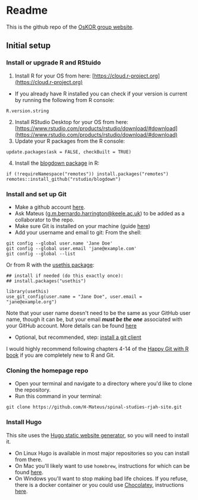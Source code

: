 # Readme

This is the github repo of the [OsKOR group website](https://oskor.netlify.app/).

## Initial setup

### Install or upgrade R and RStuido

1. Install R for your OS from here: [https://cloud.r-project.org](https://cloud.r-project.org)
  - If you already have R installed you can check if your version is current by running the following from R console:
  ```
  R.version.string
  ```
2. Install RStudio Desktop for your OS from here: [https://www.rstudio.com/products/rstudio/download/#download](https://www.rstudio.com/products/rstudio/download/#download)
3. Update your R packages from the R console:
```
update.packages(ask = FALSE, checkBuilt = TRUE)
```
4. Install the [blogdown package](https://bookdown.org/yihui/blogdown/) in R:
```
if (!requireNamespace("remotes")) install.packages("remotes")
remotes::install_github("rstudio/blogdown")
```

### Install and set up Git

- Make a github account [here](https://github.com/).
- Ask Mateus ([g.m.bernardo.harrington@keele.ac.uk](mailto:g.m.bernardo.harrington@keele.ac.uk)) to be added as a collaborator to the repo.
- Make sure Git is installed on your machine (guide [here](https://happygitwithr.com/install-git.html))
- Add your username and email to git:
From the shell:
```
git config --global user.name 'Jane Doe'
git config --global user.email 'jane@example.com'
git config --global --list
```

Or from R with the [usethis package](https://usethis.r-lib.org/):
```
## install if needed (do this exactly once):
## install.packages("usethis")

library(usethis)
use_git_config(user.name = "Jane Doe", user.email = "jane@example.org")
```

Note that your user name doesn't need to be the same as your GitHub user name, though it can be, but your email ***must be the one*** associated with your GitHub account.
More details can be found [here](https://happygitwithr.com/hello-git.html)

- Optional, but recommended, step: [install a git client](https://happygitwithr.com/git-client.html)

I would highly recommend following chapters 4-14 of the [Happy Git with R book](http://happygitwithr.com/) if you are completely new to R and Git.

### Cloning the homepage repo

- Open your terminal and navigate to a directory where you'd like to clone the repository.
- Run this command in your terminal:
```
git clone https://github.com/H-Mateus/spinal-studies-rjah-site.git
```

### Install Hugo

This site uses the [Hugo static website generator](https://gohugo.io/), so you will need to install it.

- On Linux Hugo is available in most major repositories so you can install from there.
- On Mac you'll likely want to use `homebrew`, instructions for which can be found [here](https://brew.sh/).
- On Windows you'll want to stop making bad life choices. If you refuse, there is a docker container or you could use [Chocolatey](https://chocolatey.org/), instructions [here](https://gohugo.io/getting-started/installing/).
